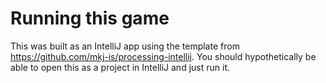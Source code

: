 # Running this game

This was built as an IntelliJ app using the template from https://github.com/mkj-is/processing-intellij. You should hypothetically be able to open this as a project in IntelliJ and just run it.
